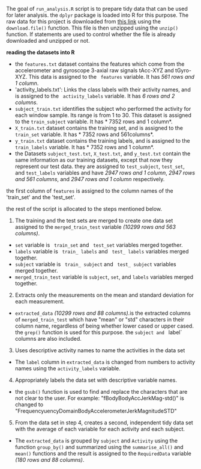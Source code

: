 The goal of `run_analysis.R` script is to prepare tidy data that can be used for later analysis. the `dplyr` package is loaded into R for this purpose.
The raw data for this project is downloaded from [this link](https://d396qusza40orc.cloudfront.net/getdata%2Fprojectfiles%2FUCI%20HAR%20Dataset.zip) using the `download.file()` function. This file is then unzipped using the `unzip()` function. If statements are used to control whether the file is already downloaded and unzipped or not.

**reading the datasets into R**
- the `features.txt` dataset contains the features which come from the accelerometer and gyroscope 3-axial raw signals tAcc-XYZ and tGyro-XYZ. This data is assigned to the ` features` variable. It has *561 rows and 1 column*.
- 'activity_labels.txt': Links the class labels with their activity names, and is assigned to the ` activity_labels` variable. It has *6 rows and 2 columns*.
- `subject_train.txt` identifies the subject who performed the activity for each window sample. Its range is from 1 to 30. This dataset is assigned to the `train_subject` variable. It has * 7352 rows and 1 column*.
- `X_train.txt` dataset contains the training set, and is assigned to the `train_set` variable. It has * 7352 rows and 561columns*.
- `y_train.txt` dataset contains the training labels, and is assigned to the `train_labels` variable. It has * 7352 rows and 1 column*.
- the Datasets `subject_test.txt`, `X_test.txt`, and `y_test.txt` contain the same information as our training datasets, except that now they represent our test data. they are assigned to `test_subject`, `test_set`, and `test_labels` variables and have *2947 rows and 1 column*, *2947 rows and 561 columns*, and *2947 rows and 1 column* respectively.

the first column of `features` is assigned to the column names of the 'train_set' and the 'test_set'.

the rest of the script is allocated to the steps mentioned below.
1. The training and the test sets are merged to create one data set assigned to the `merged_train_test` variable *(10299 rows and 563 columns)*.

- `set` variable is ` train_set` and ` test_set` variables merged together.
- `labels` variable is ` train_ labels` and ` test_ labels` variables merged together.
- `subject` variable is ` train_ subject` and ` test_ subject` variables merged together.
- `merged_train_test` variable is `subject`, `set`, and `labels` variables merged together.

2. Extracts only the measurements on the mean and standard deviation for each measurement. 
- `extracted_data` *(10299 rows and 88 columns)*.is the extracted columns of `merged_train_test` which have "mean" or "std" characters in their column name, regardless of being whether lower cased or upper cased. the `grep()` function is used for this purpose. the `subject and ` label` columns are also included. 

3. Uses descriptive activity names to name the activities in the data set
- The `label` column in `extracted_data` is changed from numbers to activity names using the `activity_labels` variable.

4. Appropriately labels the data set with descriptive variable names. 
- the `gsub()` function is used to find and replace the characters that are not clear to the user. For example: "fBodyBodyAccJerkMag-std()" is changed to "FrequencyuencyDomainBodyAccelerometerJerkMagnitudeSTD"

5. From the data set in step 4, creates a second, independent tidy data set with the average of each variable for each activity and each subject.
- The `extracted_data` is grouped by `subject` and `Activity` using the function `group_by()` and summarized using the `summarise_all()` and `mean()` functions and the result is assigned to the `RequiredData` variable *(180 rows and 88 columns)*. 

